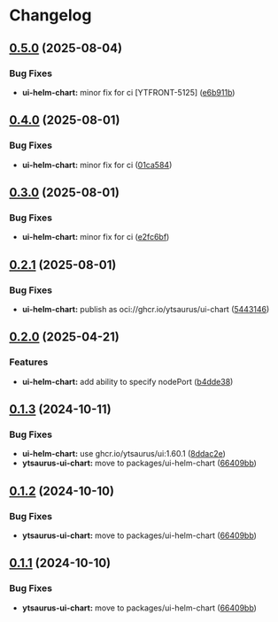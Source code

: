 # Changelog

## [0.5.0](https://github.com/ytsaurus/ytsaurus-ui/compare/ytsaurus-ui-chart-v0.4.0...ytsaurus-ui-chart-v0.5.0) (2025-08-04)


### Bug Fixes

* **ui-helm-chart:** minor fix for ci [YTFRONT-5125] ([e6b911b](https://github.com/ytsaurus/ytsaurus-ui/commit/e6b911ba71dc657f65042b61269c1d275628c748))

## [0.4.0](https://github.com/ytsaurus/ytsaurus-ui/compare/ytsaurus-ui-chart-v0.3.0...ytsaurus-ui-chart-v0.4.0) (2025-08-01)


### Bug Fixes

* **ui-helm-chart:** minor fix for ci ([01ca584](https://github.com/ytsaurus/ytsaurus-ui/commit/01ca584373e45111045f2450215c627f55d9702e))

## [0.3.0](https://github.com/ytsaurus/ytsaurus-ui/compare/ytsaurus-ui-chart-v0.2.1...ytsaurus-ui-chart-v0.3.0) (2025-08-01)

### Bug Fixes

* **ui-helm-chart:** minor fix for ci ([e2fc6bf](https://github.com/ytsaurus/ytsaurus-ui/commit/e2fc6bf7f012f0c4e7f828ca2afc641c58566269))

## [0.2.1](https://github.com/ytsaurus/ytsaurus-ui/compare/ytsaurus-ui-chart-v0.2.0...ytsaurus-ui-chart-v0.2.1) (2025-08-01)


### Bug Fixes

* **ui-helm-chart:** publish as oci://ghcr.io/ytsaurus/ui-chart ([5443146](https://github.com/ytsaurus/ytsaurus-ui/commit/54431462310f9be527e2c6a91401b93e290139b5))

## [0.2.0](https://github.com/ytsaurus/ytsaurus-ui/compare/ytsaurus-ui-chart-v0.1.3...ytsaurus-ui-chart-v0.2.0) (2025-04-21)


### Features

* **ui-helm-chart:** add ability to specify nodePort ([b4dde38](https://github.com/ytsaurus/ytsaurus-ui/commit/b4dde38a0ec1dee964d124dcbdc4ab7d52590573))

## [0.1.3](https://github.com/ytsaurus/ytsaurus-ui/compare/ytsaurus-ui-chart-v0.1.2...ytsaurus-ui-chart-v0.1.3) (2024-10-11)


### Bug Fixes

* **ui-helm-chart:** use ghcr.io/ytsaurus/ui:1.60.1 ([8ddac2e](https://github.com/ytsaurus/ytsaurus-ui/commit/8ddac2e0687c8862cf84ec8b1d754b3f8773c8b8))
* **ytsaurus-ui-chart:** move to packages/ui-helm-chart ([66409bb](https://github.com/ytsaurus/ytsaurus-ui/commit/66409bb46a6a18f33bbfe8572ab304cdc67d9b15))

## [0.1.2](https://github.com/ytsaurus/ytsaurus-ui/compare/ytsaurus-ui-chart-v0.1.1...ytsaurus-ui-chart-v0.1.2) (2024-10-10)


### Bug Fixes

* **ytsaurus-ui-chart:** move to packages/ui-helm-chart ([66409bb](https://github.com/ytsaurus/ytsaurus-ui/commit/66409bb46a6a18f33bbfe8572ab304cdc67d9b15))

## [0.1.1](https://github.com/ytsaurus/ytsaurus-ui/compare/ytsaurus-ui-chart-v0.1.0...ytsaurus-ui-chart-v0.1.1) (2024-10-10)


### Bug Fixes

* **ytsaurus-ui-chart:** move to packages/ui-helm-chart ([66409bb](https://github.com/ytsaurus/ytsaurus-ui/commit/66409bb46a6a18f33bbfe8572ab304cdc67d9b15))
